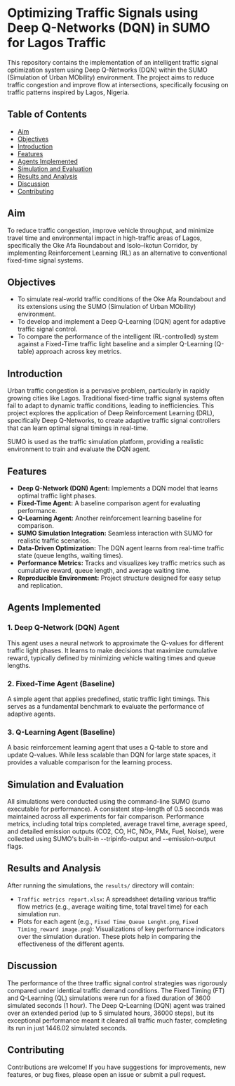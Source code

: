 # Optimizing Traffic Signals using Deep Q-Networks (DQN) in SUMO for Lagos Traffic

This repository contains the implementation of an intelligent traffic signal optimization system using Deep Q-Networks (DQN) within the SUMO (Simulation of Urban MObility) environment. The project aims to reduce traffic congestion and improve flow at intersections, specifically focusing on traffic patterns inspired by Lagos, Nigeria.

## Table of Contents

- [Aim](#aim)
- [Objectives](#objectives)
- [Introduction](#introduction)
- [Features](#features)
- [Agents Implemented](#agents-implemented)
- [Simulation and Evaluation](#simulation-and-evaluation)
- [Results and Analysis](#results-and-analysis)
- [Discussion](#discussion)
- [Contributing](#contributing)

## Aim
To reduce traffic congestion, improve vehicle throughput, and minimize travel time and environmental impact in high-traffic areas of Lagos, specifically the Oke Afa Roundabout and Isolo–Ikotun Corridor, by implementing Reinforcement Learning (RL) as an alternative to conventional fixed-time signal systems.

## Objectives
-	To simulate real-world traffic conditions of the Oke Afa Roundabout and its extensions using the SUMO (Simulation of Urban MObility) environment.
-	To develop and implement a Deep Q-Learning (DQN) agent for adaptive traffic signal control.
-	To compare the performance of the intelligent (RL-controlled) system against a Fixed-Time traffic light baseline and a simpler Q-Learning (Q-table) approach across key metrics.


## Introduction

Urban traffic congestion is a pervasive problem, particularly in rapidly growing cities like Lagos. Traditional fixed-time traffic signal systems often fail to adapt to dynamic traffic conditions, leading to inefficiencies. This project explores the application of Deep Reinforcement Learning (DRL), specifically Deep Q-Networks, to create adaptive traffic signal controllers that can learn optimal signal timings in real-time.

SUMO is used as the traffic simulation platform, providing a realistic environment to train and evaluate the DQN agent.

## Features

-   **Deep Q-Network (DQN) Agent:** Implements a DQN model that learns optimal traffic light phases.
-   **Fixed-Time Agent:** A baseline comparison agent for evaluating performance.
-   **Q-Learning Agent:** Another reinforcement learning baseline for comparison.
-   **SUMO Simulation Integration:** Seamless interaction with SUMO for realistic traffic scenarios.
-   **Data-Driven Optimization:** The DQN agent learns from real-time traffic state (queue lengths, waiting times).
-   **Performance Metrics:** Tracks and visualizes key traffic metrics such as cumulative reward, queue length, and average waiting time.
-   **Reproducible Environment:** Project structure designed for easy setup and replication.

## Agents Implemented

### 1. Deep Q-Network (DQN) Agent

This agent uses a neural network to approximate the Q-values for different traffic light phases. It learns to make decisions that maximize cumulative reward, typically defined by minimizing vehicle waiting times and queue lengths.

### 2. Fixed-Time Agent (Baseline)

A simple agent that applies predefined, static traffic light timings. This serves as a fundamental benchmark to evaluate the performance of adaptive agents.

### 3. Q-Learning Agent (Baseline)

A basic reinforcement learning agent that uses a Q-table to store and update Q-values. While less scalable than DQN for large state spaces, it provides a valuable comparison for the learning process.

## Simulation and Evaluation

All simulations were conducted using the command-line SUMO (sumo executable for performance). A consistent step-length of 0.5 seconds was maintained across all experiments for fair comparison. Performance metrics, including total trips completed, average travel time, average speed, and detailed emission outputs (CO2, CO, HC, NOx, PMx, Fuel, Noise), were collected using SUMO's built-in --tripinfo-output and --emission-output flags.

## Results and Analysis

After running the simulations, the `results/` directory will contain:

-   `Traffic metrics report.xlsx`: A spreadsheet detailing various traffic flow metrics (e.g., average waiting time, total travel time) for each simulation run.
-   Plots for each agent (e.g., `Fixed Time_Queue Lenght.png`, `Fixed Timing_reward image.png`): Visualizations of key performance indicators over the simulation duration. These plots help in comparing the effectiveness of the different agents.

## Discussion
The performance of the three traffic signal control strategies was rigorously compared under identical traffic demand conditions. The Fixed Timing (FT) and Q-Learning (QL) simulations were run for a fixed duration of 3600 simulated seconds (1 hour). The Deep Q-Learning (DQN) agent was trained over an extended period (up to 5 simulated hours, 36000 steps), but its exceptional performance meant it cleared all traffic much faster, completing its run in just 1446.02 simulated seconds.

## Contributing

Contributions are welcome! If you have suggestions for improvements, new features, or bug fixes, please open an issue or submit a pull request.
